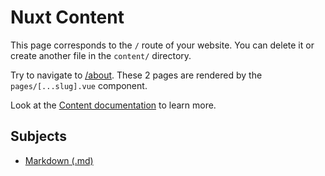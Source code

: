 # Nuxt Content

This page corresponds to the `/` route of your website. You can delete it or create another file in the `content/` directory.

Try to navigate to [/about](/about). These 2 pages are rendered by the `pages/[...slug].vue` component.

Look at the [Content documentation](https://content.nuxtjs.org/) to learn more.

## Subjects

- [Markdown (.md)](/markdown)
